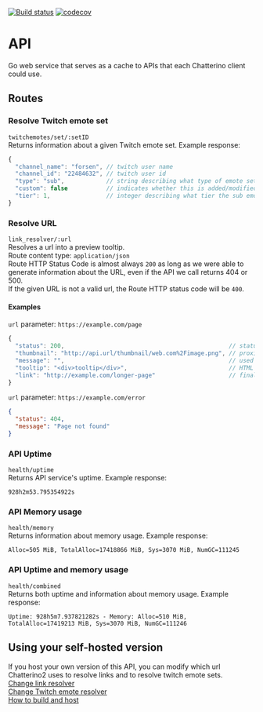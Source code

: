 [![Build status](https://github.com/Chatterino/api/actions/workflows/build.yml/badge.svg?branch=master)](https://github.com/Chatterino/api/actions/workflows/build.yml?query=branch%3Amaster)
[![codecov](https://codecov.io/gh/Chatterino/api/branch/master/graph/badge.svg?token=gz6EYE3bQQ)](https://codecov.io/gh/Chatterino/api)

# API

Go web service that serves as a cache to APIs that each Chatterino client could use.

## Routes

### Resolve Twitch emote set

`twitchemotes/set/:setID`  
Returns information about a given Twitch emote set. Example response:

```javascript
{
  "channel_name": "forsen", // twitch user name
  "channel_id": "22484632", // twitch user id
  "type": "sub",            // string describing what type of emote set this is (e.g. "sub")
  "custom": false           // indicates whether this is added/modified by us or straight passthrough from the twitchemotes API
  "tier": 1,                // integer describing what tier the sub emote is part of
}
```

### Resolve URL

`link_resolver/:url`  
Resolves a url into a preview tooltip.  
Route content type: `application/json`  
Route HTTP Status Code is almost always `200` as long as we were able to generate information about the URL, even if the API we call returns 404 or 500.  
If the given URL is not a valid url, the Route HTTP status code will be `400`.

#### Examples

`url` parameter: `https://example.com/page`

```javascript
{
  "status": 200,                                               // status code returned or inferred from the page
  "thumbnail": "http://api.url/thumbnail/web.com%2Fimage.png", // proxied thumbnail url if there's an image
  "message": "",                                               // used to forward errors in case the website e.g. couldn't load
  "tooltip": "<div>tooltip</div>",                             // HTML tooltip used in Chatterino
  "link": "http://example.com/longer-page"                     // final url, after any redirects
}
```

`url` parameter: `https://example.com/error`

```json
{
  "status": 404,
  "message": "Page not found"
}
```

### API Uptime

`health/uptime`  
Returns API service's uptime. Example response:

```
928h2m53.795354922s
```

### API Memory usage

`health/memory`  
Returns information about memory usage. Example response:

```
Alloc=505 MiB, TotalAlloc=17418866 MiB, Sys=3070 MiB, NumGC=111245
```

### API Uptime and memory usage

`health/combined`  
Returns both uptime and information about memory usage. Example response:

```
Uptime: 928h5m7.937821282s - Memory: Alloc=510 MiB, TotalAlloc=17419213 MiB, Sys=3070 MiB, NumGC=111246
```

## Using your self-hosted version

If you host your own version of this API, you can modify which url Chatterino2 uses to resolve links and to resolve twitch emote sets.  
[Change link resolver](https://wiki.chatterino.com/Environment%20Variables/#chatterino2_link_resolver_url)  
[Change Twitch emote resolver](https://wiki.chatterino.com/Environment%20Variables/#chatterino2_twitch_emote_set_resolver_url)  
[How to build and host](docs/build.md)

